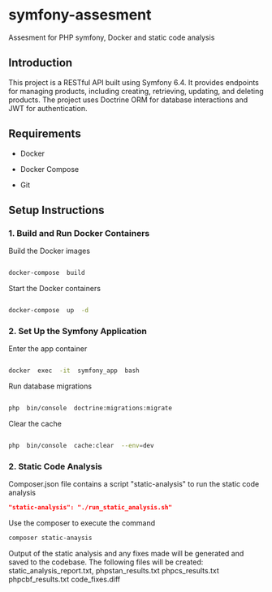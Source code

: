 
# symfony-assesment

  

Assesment for PHP symfony, Docker and static code analysis

  

## Introduction

  

This project is a RESTful API built using Symfony 6.4. It provides endpoints for managing products, including creating, retrieving, updating, and deleting products. The project uses Doctrine ORM for database interactions and JWT for authentication.

  

## Requirements

  

- Docker

  

- Docker Compose

  

- Git

  

## Setup Instructions

  

### 1. Build and Run Docker Containers

  

Build the Docker images

```bash

docker-compose  build

```

Start the Docker containers

```bash

docker-compose  up  -d

```

### 2. Set Up the Symfony Application

  

Enter the app container

```bash

docker  exec  -it  symfony_app  bash

```

Run database migrations

```bash

php  bin/console  doctrine:migrations:migrate

```

Clear the cache

```bash

php  bin/console  cache:clear  --env=dev
```
### 2. Static Code Analysis
Composer.json file contains a script "static-analysis" to run the static code analysis
```json
"static-analysis": "./run_static_analysis.sh"
```
Use the composer to execute the command
```bash
composer static-anaysis
```
Output of the static analysis and any fixes made will be generated and saved to the codebase.
The following files will be created: static_analysis_report.txt, phpstan_results.txt phpcs_results.txt phpcbf_results.txt code_fixes.diff
